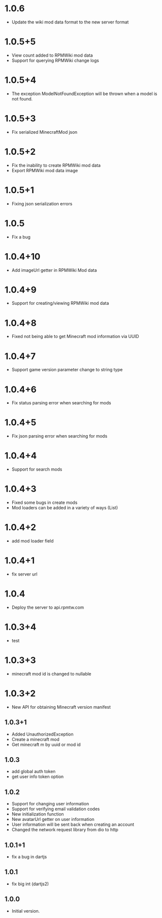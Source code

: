 # 1.0.6
- Update the wiki mod data format to the new server format
# 1.0.5+5
- View count added to RPMWiki mod data
- Support for querying RPMWiki change logs 
# 1.0.5+4
- The exception ModelNotFoundException will be thrown when a model is not found.
# 1.0.5+3
- Fix serialized MinecraftMod json
# 1.0.5+2
- Fix the inability to create RPMWiki mod data
- Export RPMWiki mod data image
# 1.0.5+1
- Fixing json serialization errors
# 1.0.5
- Fix a bug
# 1.0.4+10
- Add imageUrl getter in RPMWiki Mod data
# 1.0.4+9
- Support for creating/viewing RPMWiki mod data
# 1.0.4+8
- Fixed not being able to get Minecraft mod information via UUID
# 1.0.4+7
- Support game version parameter change to string type
# 1.0.4+6
- Fix status parsing error when searching for mods
# 1.0.4+5
- Fix json parsing error when searching for mods
# 1.0.4+4
- Support for search mods
# 1.0.4+3
- Fixed some bugs in create mods
- Mod loaders can be added in a variety of ways (List)
# 1.0.4+2
- add mod loader field
# 1.0.4+1
- fix server url
# 1.0.4

- Deploy the server to api.rpmtw.com
# 1.0.3+4
- test
# 1.0.3+3
- minecraft mod id is changed to nullable
# 1.0.3+2

- New API for obtaining Minecraft version manifest

## 1.0.3+1

- Added UnauthorizedException 
- Create a minecraft mod
- Get minecraft m by uuid or mod id

## 1.0.3

- add global auth token
- get user info token option

## 1.0.2

- Support for changing user information
- Support for verifying email validation codes
- New initialization function
- New avatarUrl getter on user information
- User information will be sent back when creating an account
- Changed the network request library from dio to http

## 1.0.1+1

- fix a bug in dartjs

## 1.0.1

- fix big int (dartjs2)
## 1.0.0

- Initial version.